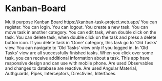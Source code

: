 # Kanban-Board
Multi purpose Kanban Board
https://kanban-task-project.web.app/
You can register.
You can login.
You can logout.
You create a new task.
You can move task in another category.
You can edit task, when double click on the task.
You can delete task, when double click on the task and press a delete button icon.
If you delete task in 'Done' category, this task go to 'Old Tasks' view.
You can navigate to 'Old Tasks' view only if you logged in.
In 'Old Tasks' view are all successfully finished tasks.
When you click over some task, you can receive additional information about a task.
This app have responsive design and can use with mobile phone.
Are used Observables and changes to database are reactive.
Are used Angular Material, Authguards, Pipes, Interceptors, Directivies, Interfaces.
